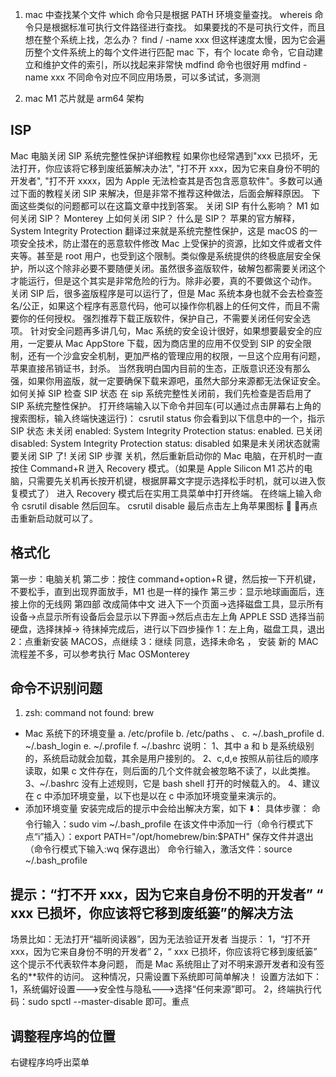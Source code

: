 <!--
 * @Author: yuzihan yuzihanyuzihan@163.com
 * @Date: 2022-05-14 16:59:40
 * @LastEditors: yuzihan yuzihanyuzihan@163.com
 * @LastEditTime: 2022-06-10 13:27:42
 * @FilePath: /fe_interview/工具/mac.md
 * @Description: 这是默认设置,请设置`customMade`, 打开koroFileHeader查看配置 进行设置: https://github.com/OBKoro1/koro1FileHeader/wiki/%E9%85%8D%E7%BD%AE
-->

1. mac 中查找某个文件
   which 命令只是根据 PATH 环境变量查找。
   whereis 命令只是根据标准可执行文件路径进行查找。
   如果要找的不是可执行文件，而且想在整个系统上找，怎么办？
   find / -name xxx
   但这样速度太慢，因为它会遍历整个文件系统上的每个文件进行匹配
   mac 下，有个 locate 命令，它自动建立和维护文件的索引，所以找起来非常快
   mdfind 命令也很好用
   mdfind -name xxx
   不同命令对应不同应用场景，可以多试试，多测测

2. mac M1 芯片就是 arm64 架构

## ISP

Mac 电脑关闭 SIP 系统完整性保护详细教程
如果你也经常遇到"xxx 已损坏，无法打开，你应该将它移到废纸篓解决办法", "打不开 xxx，因为它来自身份不明的开发者", "打不开 xxxx，因为 Apple 无法检查其是否包含恶意软件"。多数可以通过下面的教程关闭 SIP 来解决，但是非常不推荐这种做法，后面会解释原因。
下面这些类似的问题都可以在这篇文章中找到答案。
关闭 SIP 有什么影响？
M1 如何关闭 SIP？
Monterey 上如何关闭 SIP？
什么是 SIP？
苹果的官方解释，System Integrity Protection 翻译过来就是系统完整性保护，这是 macOS 的一项安全技术，防止潜在的恶意软件修改 Mac 上受保护的资源，比如文件或者文件夹等。甚至是 root 用户，也受到这个限制。类似像是系统提供的终极底层安全保护，所以这个除非必要不要随便关闭。虽然很多盗版软件，破解包都需要关闭这个才能运行，但是这个其实是非常危险的行为。除非必要，真的不要做这个动作。
关闭 SIP 后，很多盗版程序是可以运行了，但是 Mac 系统本身也就不会去检查签名/公正，如果这个程序有恶意代码，他可以操作你机器上的任何文件，而且不需要你的任何授权。
强烈推荐下载正版软件，保护自己，不需要关闭任何安全选项。
针对安全问题再多讲几句，Mac 系统的安全设计很好，如果想要最安全的应用，一定要从 Mac AppStore 下载，因为商店里的应用不仅受到 SIP 的安全限制，还有一个沙盒安全机制，更加严格的管理应用的权限，一旦这个应用有问题，苹果直接吊销证书，封杀。
当然我明白国内目前的生态，正版意识还没有那么强，如果你用盗版，就一定要确保下载来源吧，虽然大部分来源都无法保证安全。
如何关掉 SIP
检查 SIP 状态
在 sip 系统完整性关闭前，我们先检查是否启用了 SIP 系统完整性保护。
打开终端输入以下命令并回车(可以通过点击屏幕右上角的搜索图标，输入终端快速运行)：
csrutil status
你会看到以下信息中的一个，指示 SIP 状态
未关闭 enabled:
System Integrity Protection status: enabled.
已关闭 disabled:
System Integrity Protection status: disabled
如果是未关闭状态就需要关闭 SIP 了!
关闭 SIP 步骤
关机，然后重新启动你的 Mac 电脑，在开机时一直按住 Command+R 迸入 Recovery 模式。（如果是 Apple Silicon M1 芯片的电脑，只需要先关机再长按开机键，根据屏幕文字提示选择松手时机，就可以进入恢复模式了）
进入 Recovery 模式后在实用工具菜单中打开终端。
在终端上输入命令 csrutil disable 然后回车。
csrutil disable
最后点击左上角苹果图标  ，再点击重新启动就可以了。

## 格式化

第一步：电脑关机
第二步：按住 command+option+R 键，然后按一下开机键，不要松手，直到出现界面放手，M1 也是一样的操作
第三步：显示地球画面后，连接上你的无线网
第四部 改成简体中文
进入下一个页面->选择磁盘工具，显示所有设备->点显示所有设备后会显示以下界面->然后点击左上角 APPLE SSD 选择当前硬盘，选择抹掉->
待抹掉完成后，进行以下四步操作
1：左上角，磁盘工具，退出
2：点重新安装 MACOS，点继续
3：继续 同意，选择未命名 ， 安装
新的 MAC 流程差不多，可以参考执行
Mac OSMonterey

## 命令不识别问题

1. zsh: command not found: brew

- Mac 系统下的环境变量
  a. /etc/profile
  b. /etc/paths
  、
  c. ~/.bash_profile
  d. ~/.bash_login
  e. ~/.profile
  f. ~/.bashrc
  说明：
  1、其中 a 和 b 是系统级别的，系统启动就会加载，其余是用户接别的。
  2、c,d,e 按照从前往后的顺序读取，如果 c 文件存在，则后面的几个文件就会被忽略不读了，以此类推。
  3、~/.bashrc 没有上述规则，它是 bash shell 打开的时候载入的。
  4、建议在 c 中添加环境变量，以下也是以在 c 中添加环境变量来演示的。
- 添加环境变量
  安装完成后的提示中会给出解决方案，如下 ⬇️：
  具体步骤：
  命令行输入：sudo vim ~/.bash_profile
  在该文件中添加一行（命令行模式下点“i”插入）：export PATH="/opt/homebrew/bin:\$PATH"
  保存文件并退出（命令行模式下输入:wq 保存退出）
  命令行输入，激活文件：source ~/.bash_profile

## 提示：“打不开 xxx，因为它来自身份不明的开发者” “ xxx 已损坏，你应该将它移到废纸篓”的解决方法

场景比如：无法打开“福昕阅读器”，因为无法验证开发者
当提示：
1，“打不开 xxx，因为它来自身份不明的开发者”
2，“ xxx 已损坏，你应该将它移到废纸篓”
这个提示不代表软件本身问题，
而是 Mac 系统阻止了对不明来源开发者和没有签名的\*\*软件的访问。
这种情况，只需设置下系统即可简单解决！
设置方法如下：
1，系统偏好设置--->安全性与隐私--->选择“任何来源”即可。
2，终端执行代码：sudo spctl --master-disable 即可。重点

## 调整程序坞的位置

右键程序坞呼出菜单
